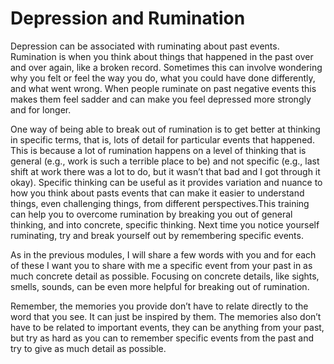 # Depression and Rumination

Depression can be associated with ruminating about past events. Rumination is when you think about things that happened in the past over and over again, like a broken record. Sometimes this can involve wondering why you felt or feel the way you do, what you could have done differently, and what went wrong. When people ruminate on past negative events this makes them feel sadder and can make you feel depressed more strongly and for longer.

One way of being able to break out of rumination is to get better at thinking in specific terms, that is, lots of detail for particular events that happened. This is because a lot of rumination happens on a level of thinking that is general (e.g., work is such a terrible place to be) and not specific (e.g., last shift at work there was a lot to do, but it wasn’t that bad and I got through it okay). Specific thinking can be useful as it provides variation and nuance to how you think about pasts events that can make it easier to understand things, even challenging things, from different perspectives.This training can help you to overcome rumination by breaking you out of general thinking, and into concrete, specific thinking. Next time you notice yourself ruminating, try and break yourself out by remembering specific events.

As in the previous modules, I will share a few words with you and for each of these I want you to share with me a specific event from your past in as much concrete detail as possible. Focusing on concrete details, like sights, smells, sounds, can be even more helpful for breaking out of rumination.

Remember, the memories you provide don’t have to relate directly to the word that you see. It can just be inspired by them. The memories also don’t have to be related to important events, they can be anything from your past, but try as hard as you can to remember specific events from the past and try to give as much detail as possible.
